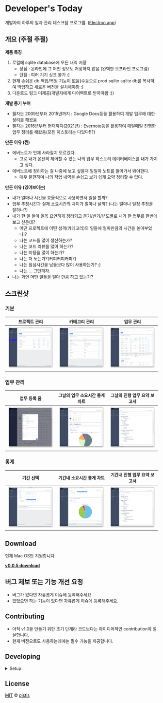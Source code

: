 # Developer's Today

개발자의 하루의 일과 관리 데스크탑 프로그램. ([Electron app](http://electron.atom.io/))

## 개요 (주절 주절)
**제품 특징**
1. 로컬에 sqlite database에 모든 내역 저장
    - 장점 : 온라인에 그 어떤 정보도 저장하지 않음 (완벽한 오프라인 프로그램)
    - 단점 : 여러 기기 싱크 불가 :)
2. 현재 손쉬운 db 백업/복원 기능이 없음(수동으로 prod.sqlite sqlite db를 복사하여 백업하고 새로운 버전을 설치해야함 :)
3. 다운로드 링크 미제공(개발자에게 다이렉트로 받아야함 :))

**개발 동기 부여**
- 필자는 2009년부터 2015년까지 : Google Docs등을 활용하여 개발 업무에 대한 정리를 해왔음
- 필자는 2016년부터 현재까지(2021년) : Evernote등을 활용하여 매일매일 진행한 업무 정리를 해왔음(모든 히스토리는 다있다!!?)

**만든 이유 (찐)**
- 에버노트가 언제 사라질지 모르겠다.
    - 고로 내가 온전히 제어할 수 있는 나의 업무 히스토리 데이터베이스를 내가 가지고 싶다.
- 에버노트에 정리하는 걸 나중에 보고 싶을때 일일이 노트를 들어가서 봐야한다.
    - 매우 불편하며 나의 작업 내역을 손쉽고 보기 쉽게 요약 정리할 수 없다.


**만든 이유 (있어보이는)**
- 내가 얼마나 시간을 효율적으로 사용하면서 일을 할까?
- 업무 추정시간과 실제 소요시간의 차이가 얼마나 날까? (나는 얼마나 일정 추정을 잘하나?)
- 내가 한 일 들이 일목 요연하게 정리되고 분기/반기/년도별로 내가 한 업무를 한번에 보고 싶은데?
    - 어떤 프로젝트에 어떤 성격(카테고리)의 일들에 얼마만큼의 시간을 쏟아부었나!?
    - 나는 코드를 많이 생산하는가?
    - 나는 코드 리뷰를 많이 하는가?
    - 나는 미팅을 많이 하는가?
    - 나는 쳐 노는가?(커피커피커피?)
    - 나는 점심시간을 남들보다 많이 사용하는가? :)
    - 나는.... 그만하자.
- 나는 과연 어떤 일들을 얼마 만큼 하고 있는가?




## 스크린샷
### 기본
|      프로젝트 관리         |  카테고리 관리 | 업무 관리 |
| :-------------:| :-----:| :-----: |
| ![Screenshot](./docs/v1.0.0/img/project%20management%20(CRUD).png) | ![Screenshot](./docs/v1.0.0/img/category%20management%20(CRUD).png) | ![Screenshot](./docs/v1.0.0/img/task%20management%20(CRUD).png)

### 업무 관리
|      업무 등록 폼         |    그날의 업무 소요시간 통계 차트   | 그날의 진행 업무 요약 보고서 |
| :-------------:| :-----:| :-----: |
| ![Screenshot](./docs/v1.0.0/img/task%20management%20(Form).png) | ![Screenshot](./docs/v1.0.0/img/task%20management%20(statistics).png) | ![Screenshot](./docs/v1.0.0/img/task%20management%20(summary).png)

### 통계
|      기간 선택         |    기간내 소요시간 통계 차트   | 기간내 진행 업무 요약 보고서 |
| :-------------:| :-----:| :-----: |
| ![Screenshot](./docs/v1.0.0/img/statistics%20(date%20range%20picker).png) | ![Screenshot](./docs/v1.0.0/img/statistics%20(spent%20time%20chart).png) | ![Screenshot](./docs/v1.0.0/img/statistics%20(summary).png)


## Download

현재 Mac OS만 지원합니다.

**[v0.0.5 download](https://www.dropbox.com/s/m3ajm0fd52wc4k4/Developers%20Today-0.0.5.dmg?dl=0)**

## 버그 제보 또는 기능 개선 요청
- 버그가 있다면 자유롭게 이슈에 등록해주세요.
- 있었으면 하는 기능이 있다면 자유롭게 이슈에 등록해주세요.

## Contributing
- 아직 v1.0을 만들기 위한 초기 단계라 코드보다는 아이디어적인 contribution이 절실합니다.  
- 현재 버전으로도 사용하는데에는 필수 기능을 제공합니다. 

## Developing

<details>
<summary>Setup</summary>

```bash
# nvm use
$ nvm use

# yarn, sequelize-cli, typescript 전역 설치
$ npm i -g yarn sequelize-cli typescript

# start dev mode
$ npm run electron:dev
```

**Database**
> sqlite3

**sqlite3**
backup
```
$ sqlite3 dev.sqlite .dump > backup.sql
```

restore
```
$ sqlite3 dev.sqlite < backup.sql
```

**dev.sqlite db 초기화 (backup sql restore시)**
```
$ sqlite3 dev.sqlite .dump > backup.sql
$ rm dev.sqlite
$ sqlite3 dev.sqlite
$ sqlite3 dev.sqlite < backup.sql
```

**sequelize (tools)**
> using ORM https://github.com/sequelize/cli
**dev.sqlite db 초기화 (scheme 변경시)**
```
$ rm dev.sqlite
$ sequelize db:migrate
$ node electron/sqlite/init.js
$ sequelize db:seed:all
```

**모델 코드/마이그레이션 코드 변경 후 수행**
```
sequelize db:migrate
```

**seed 적용/롤백**
```
sequelize db:seed:all
sequelize db:seed:undo:all
```

</details>

## License

[MIT](LICENSE) &copy; [pistis](https://github.com/pistis)